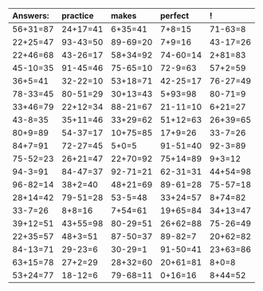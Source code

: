 | Answers: | practice | makes | perfect | ! |
| :--- | :--- | :--- | :--- | :--- |
| 56+31=87 | 24+17=41 | 6+35=41 | 7+8=15 | 71-63=8 | 
| 22+25=47 | 93-43=50 | 89-69=20 | 7+9=16 | 43-17=26 | 
| 22+46=68 | 43-26=17 | 58+34=92 | 74-60=14 | 2+81=83 | 
| 45-10=35 | 91-45=46 | 75-65=10 | 72-9=63 | 57+2=59 | 
| 36+5=41 | 32-22=10 | 53+18=71 | 42-25=17 | 76-27=49 | 
| 78-33=45 | 80-51=29 | 30+13=43 | 5+93=98 | 80-71=9 | 
| 33+46=79 | 22+12=34 | 88-21=67 | 21-11=10 | 6+21=27 | 
| 43-8=35 | 35+11=46 | 33+29=62 | 51+12=63 | 26+39=65 | 
| 80+9=89 | 54-37=17 | 10+75=85 | 17+9=26 | 33-7=26 | 
| 84+7=91 | 72-27=45 | 5+0=5 | 91-51=40 | 92-3=89 | 
| 75-52=23 | 26+21=47 | 22+70=92 | 75+14=89 | 9+3=12 | 
| 94-3=91 | 84-47=37 | 92-71=21 | 62-31=31 | 44+54=98 | 
| 96-82=14 | 38+2=40 | 48+21=69 | 89-61=28 | 75-57=18 | 
| 28+14=42 | 79-51=28 | 53-5=48 | 33+24=57 | 8+74=82 | 
| 33-7=26 | 8+8=16 | 7+54=61 | 19+65=84 | 34+13=47 | 
| 39+12=51 | 43+55=98 | 80-29=51 | 26+62=88 | 75-26=49 | 
| 22+35=57 | 48+3=51 | 87-50=37 | 89-82=7 | 20+62=82 | 
| 84-13=71 | 29-23=6 | 30-29=1 | 91-50=41 | 23+63=86 | 
| 63+15=78 | 27+2=29 | 28+32=60 | 20+61=81 | 8+0=8 | 
| 53+24=77 | 18-12=6 | 79-68=11 | 0+16=16 | 8+44=52 | 
